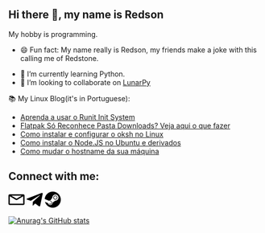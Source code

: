 Hi there 👋, my name is Redson
---

My hobby is programming.

- 😄 Fun fact: My name really is Redson, my friends make a joke with this calling me of Redstone.
<!-- - ⚡ Skills: ![Html](images/HTML5-Logo-32.png) ![CSS](images/CSS-3-32.png) ![Python](images/python.png) [![GoHugo](images/gohugo.io.png)](gohugo.io/)![Lua](images/lua.png). -->
- 🌱 I’m currently learning Python.
- 👯 I’m looking to collaborate on [LunarPy](https://github.com/LunarPyOrg)

 📚 My Linux Blog(it's in Portuguese):
<!-- FEED:START -->
- [Aprenda a usar o Runit Init System](https://opentechlife.tk/posts/como-usar-runit/)
- [Flatpak Só Reconhece Pasta Downloads? Veja aqui o que fazer](https://opentechlife.tk/posts/flatpak-so-reconhece-downloads/)
- [Como instalar e configurar o oksh no Linux](https://opentechlife.tk/posts/como-instalar-configurar-oksh/)
- [Como instalar o Node.JS no Ubuntu e derivados](https://opentechlife.tk/posts/como-instalar-o-node/)
- [Como mudar o hostname da sua máquina](https://opentechlife.tk/posts/mudar-hostname/)
<!-- FEED:END -->


Connect with me:
---
[<img src="images/envelope.svg" width="32">](mailto:redsonbr81@protonmail.com)  [<img src="images/telegram-original.svg" width="32">](https://t.me/RedsonBr) [<img src="images/steam.svg" width="32">](https://steamcommunity.com/id/RedsonBr)

[![Anurag's GitHub stats](https://github-readme-stats.vercel.app/api?username=RedsonBr140&show_icons=true&hide_border=true)]()

